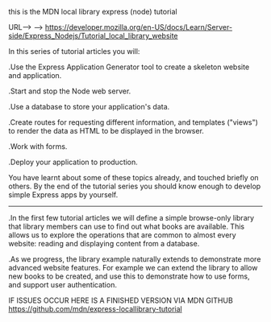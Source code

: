 this is the MDN local library express (node) tutorial

URL--> --> 
https://developer.mozilla.org/en-US/docs/Learn/Server-side/Express_Nodejs/Tutorial_local_library_website


In this series of tutorial articles you will:

.Use the Express Application Generator tool to create a skeleton website and application.

.Start and stop the Node web server.

.Use a database to store your application's data.

.Create routes for requesting different information, and templates ("views") to render the data as HTML to be displayed in the browser.

.Work with forms.

.Deploy your application to production.

You have learnt about some of these topics already, and touched briefly on others. By the end of the tutorial series you should know enough to develop simple Express apps by yourself.


_________________
.In the first few tutorial articles we will define a        simple browse-only library that library members can     use to find out what books are available. This allows   us to explore the operations that are common to almost  every website: reading and displaying content from a database.

.As we progress, the library example naturally extends      to demonstrate more advanced website features. For      example we can extend the library to allow new books    to be created, and use this to demonstrate how to use forms, and support user authentication.

IF ISSUES OCCUR HERE IS A FINISHED VERSION VIA MDN GITHUB
https://github.com/mdn/express-locallibrary-tutorial